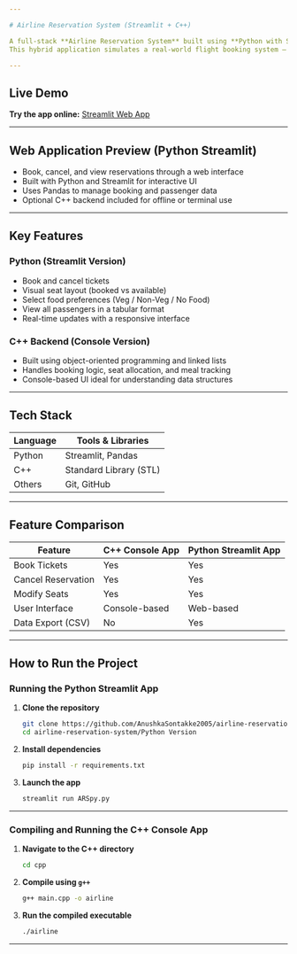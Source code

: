 ```yaml
---

# Airline Reservation System (Streamlit + C++)

A full-stack **Airline Reservation System** built using **Python with Streamlit** for a modern web interface and **C++** for core backend logic.
This hybrid application simulates a real-world flight booking system — enabling users to book/cancel tickets, select seats and meals, and manage reservations through an intuitive UI or command-line interface.

---
```


## Live Demo

**Try the app online:**
[Streamlit Web App](https://airlines-reservation-system-4gmyjmcyshx4oriyfroava.streamlit.app/)

---

## Web Application Preview (Python Streamlit)

* Book, cancel, and view reservations through a web interface
* Built with Python and Streamlit for interactive UI
* Uses Pandas to manage booking and passenger data
* Optional C++ backend included for offline or terminal use

---

## Key Features

### Python (Streamlit Version)

* Book and cancel tickets
* Visual seat layout (booked vs available)
* Select food preferences (Veg / Non-Veg / No Food)
* View all passengers in a tabular format
* Real-time updates with a responsive interface

### C++ Backend (Console Version)

* Built using object-oriented programming and linked lists
* Handles booking logic, seat allocation, and meal tracking
* Console-based UI ideal for understanding data structures

---

## Tech Stack

| Language | Tools & Libraries      |
| -------- | ---------------------- |
| Python   | Streamlit, Pandas      |
| C++      | Standard Library (STL) |
| Others   | Git, GitHub            |

---

## Feature Comparison

| Feature            | C++ Console App | Python Streamlit App |
| ------------------ | --------------- | -------------------- |
| Book Tickets       | Yes             | Yes                  |
| Cancel Reservation | Yes             | Yes                  |
| Modify Seats       | Yes             | Yes                  |
| User Interface     | Console-based   | Web-based            |
| Data Export (CSV)  | No              | Yes                  |

---

## How to Run the Project

### Running the Python Streamlit App

1. **Clone the repository**

   ```bash
   git clone https://github.com/AnushkaSontakke2005/airline-reservation-system.git
   cd airline-reservation-system/Python Version
   ```

2. **Install dependencies**

   ```bash
   pip install -r requirements.txt
   ```

3. **Launch the app**

   ```bash
   streamlit run ARSpy.py
   ```

---

### Compiling and Running the C++ Console App

1. **Navigate to the C++ directory**

   ```bash
   cd cpp
   ```

2. **Compile using `g++`**

   ```bash
   g++ main.cpp -o airline
   ```

3. **Run the compiled executable**

   ```bash
   ./airline
   ```

---

